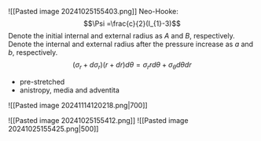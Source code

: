 ![[Pasted image 20241025155403.png]]
Neo-Hooke:
$$\Psi =\frac{c}{2}(I_{1}-3)$$
Denote the initial internal and external radius as $A$ and $B$, respectively. Denote the internal and external radius after the pressure increase as $a$ and $b$, respectively.
$$(\sigma _{r}+ d\sigma_{r})(r+dr)d\theta = \sigma_{r}r d\theta +\sigma_{\theta}d\theta dr$$

* pre-stretched
* anistropy, media and adventita


![[Pasted image 20241114120218.png|700]]

![[Pasted image 20241025155412.png]]
![[Pasted image 20241025155425.png|500]]

